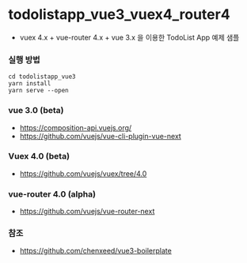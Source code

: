# todolistapp_vue3_vuex4_router4
* vuex 4.x + vue-router 4.x + vue 3.x 을 이용한 TodoList App 예제 샘플

### 실행 방법
~~~
cd todolistapp_vue3
yarn install
yarn serve --open
~~~

### vue 3.0 (beta)
* https://composition-api.vuejs.org/
* https://github.com/vuejs/vue-cli-plugin-vue-next

### Vuex 4.0 (beta)
* https://github.com/vuejs/vuex/tree/4.0

### vue-router 4.0 (alpha)
* https://github.com/vuejs/vue-router-next

### 참조 
* https://github.com/chenxeed/vue3-boilerplate
